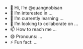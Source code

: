 - 👋 Hi, I’m @quangnobisan
- 👀 I’m interested in ...
- 🌱 I’m currently learning ...
- 💞️ I’m looking to collaborate on ...
- 📫 How to reach me ...
- 😄 Pronouns: ...
- ⚡ Fun fact: ...

<!---
quangnobisan/quangnobisan is a ✨ special ✨ repository because its `README.md` (this file) appears on your GitHub profile.
You can click the Preview link to take a look at your changes.
--->
